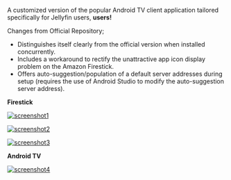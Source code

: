 A customized version of the popular Android TV client application tailored specifically for Jellyfin users, **users!**

Changes from Official Repository;
- Distinguishes itself clearly from the official version when installed concurrently.
- Includes a workaround to rectify the unattractive app icon display problem on the Amazon Firestick.
- Offers auto-suggestion/population of a default server addresses during setup (requires the use of Android Studio to modify the auto-suggestion server address).

**Firestick**

<a href="https://ibb.co/dJR10PC"><img src="https://i.ibb.co/WpLqWk8/screenshot1.png" alt="screenshot1" border="0"></a>

<a href="https://ibb.co/4P3Y76J"><img src="https://i.ibb.co/QrtCf2X/screenshot2.png" alt="screenshot2" border="0"></a>

<a href="https://ibb.co/nMgt4fc"><img src="https://i.ibb.co/LdkHB6t/screenshot3.png" alt="screenshot3" border="0"></a>

**Android TV**

<a href="https://ibb.co/fFYbfpY"><img src="https://i.ibb.co/7CJHPWJ/screenshot4.png" alt="screenshot4" border="0"></a>
